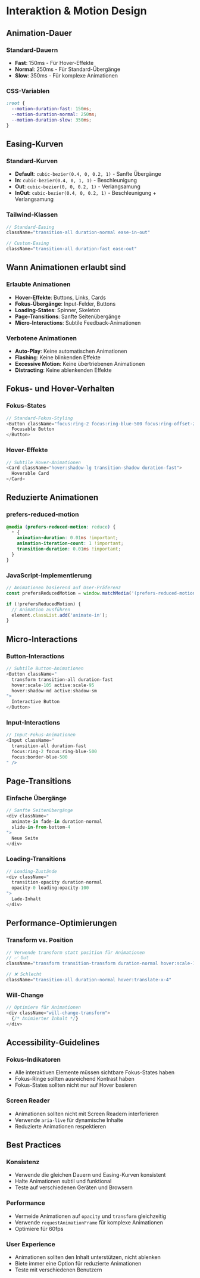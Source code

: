# Interaktion & Motion Design

## Animation-Dauer

### Standard-Dauern
- **Fast**: 150ms - Für Hover-Effekte
- **Normal**: 250ms - Für Standard-Übergänge
- **Slow**: 350ms - Für komplexe Animationen

### CSS-Variablen
```css
:root {
  --motion-duration-fast: 150ms;
  --motion-duration-normal: 250ms;
  --motion-duration-slow: 350ms;
}
```

## Easing-Kurven

### Standard-Kurven
- **Default**: `cubic-bezier(0.4, 0, 0.2, 1)` - Sanfte Übergänge
- **In**: `cubic-bezier(0.4, 0, 1, 1)` - Beschleunigung
- **Out**: `cubic-bezier(0, 0, 0.2, 1)` - Verlangsamung
- **InOut**: `cubic-bezier(0.4, 0, 0.2, 1)` - Beschleunigung + Verlangsamung

### Tailwind-Klassen
```typescript
// Standard-Easing
className="transition-all duration-normal ease-in-out"

// Custom-Easing
className="transition-all duration-fast ease-out"
```

## Wann Animationen erlaubt sind

### Erlaubte Animationen
- **Hover-Effekte**: Buttons, Links, Cards
- **Fokus-Übergänge**: Input-Felder, Buttons
- **Loading-States**: Spinner, Skeleton
- **Page-Transitions**: Sanfte Seitenübergänge
- **Micro-Interactions**: Subtile Feedback-Animationen

### Verbotene Animationen
- **Auto-Play**: Keine automatischen Animationen
- **Flashing**: Keine blinkenden Effekte
- **Excessive Motion**: Keine übertriebenen Animationen
- **Distracting**: Keine ablenkenden Effekte

## Fokus- und Hover-Verhalten

### Fokus-States
```typescript
// Standard-Fokus-Styling
<Button className="focus:ring-2 focus:ring-blue-500 focus:ring-offset-2">
  Focusable Button
</Button>
```

### Hover-Effekte
```typescript
// Subtile Hover-Animationen
<Card className="hover:shadow-lg transition-shadow duration-fast">
  Hoverable Card
</Card>
```

## Reduzierte Animationen

### prefers-reduced-motion
```css
@media (prefers-reduced-motion: reduce) {
  * {
    animation-duration: 0.01ms !important;
    animation-iteration-count: 1 !important;
    transition-duration: 0.01ms !important;
  }
}
```

### JavaScript-Implementierung
```typescript
// Animationen basierend auf User-Präferenz
const prefersReducedMotion = window.matchMedia('(prefers-reduced-motion: reduce)').matches;

if (!prefersReducedMotion) {
  // Animation ausführen
  element.classList.add('animate-in');
}
```

## Micro-Interactions

### Button-Interactions
```typescript
// Subtile Button-Animationen
<Button className="
  transform transition-all duration-fast
  hover:scale-105 active:scale-95
  hover:shadow-md active:shadow-sm
">
  Interactive Button
</Button>
```

### Input-Interactions
```typescript
// Input-Fokus-Animationen
<Input className="
  transition-all duration-fast
  focus:ring-2 focus:ring-blue-500
  focus:border-blue-500
" />
```

## Page-Transitions

### Einfache Übergänge
```typescript
// Sanfte Seitenübergänge
<div className="
  animate-in fade-in duration-normal
  slide-in-from-bottom-4
">
  Neue Seite
</div>
```

### Loading-Transitions
```typescript
// Loading-Zustände
<div className="
  transition-opacity duration-normal
  opacity-0 loading:opacity-100
">
  Lade-Inhalt
</div>
```

## Performance-Optimierungen

### Transform vs. Position
```typescript
// Verwende transform statt position für Animationen
// ✅ Gut
className="transform transition-transform duration-normal hover:scale-110"

// ❌ Schlecht
className="transition-all duration-normal hover:translate-x-4"
```

### Will-Change
```typescript
// Optimiere für Animationen
<div className="will-change-transform">
  {/* Animierter Inhalt */}
</div>
```

## Accessibility-Guidelines

### Fokus-Indikatoren
- Alle interaktiven Elemente müssen sichtbare Fokus-States haben
- Fokus-Ringe sollten ausreichend Kontrast haben
- Fokus-States sollten nicht nur auf Hover basieren

### Screen Reader
- Animationen sollten nicht mit Screen Readern interferieren
- Verwende `aria-live` für dynamische Inhalte
- Reduzierte Animationen respektieren

## Best Practices

### Konsistenz
- Verwende die gleichen Dauern und Easing-Kurven konsistent
- Halte Animationen subtil und funktional
- Teste auf verschiedenen Geräten und Browsern

### Performance
- Vermeide Animationen auf `opacity` und `transform` gleichzeitig
- Verwende `requestAnimationFrame` für komplexe Animationen
- Optimiere für 60fps

### User Experience
- Animationen sollten den Inhalt unterstützen, nicht ablenken
- Biete immer eine Option für reduzierte Animationen
- Teste mit verschiedenen Benutzern
